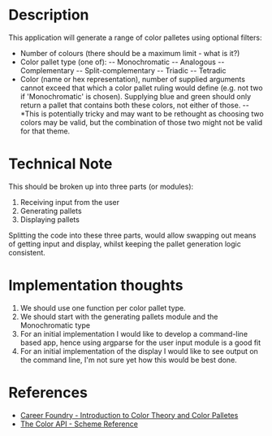 # Description

This application will generate a range of color palletes using optional filters:

- Number of colours (there should be a maximum limit - what is it?)
- Color pallet type (one of):
  -- Monochromatic
  -- Analogous
  -- Complementary
  -- Split-complementary
  -- Triadic
  -- Tetradic
- Color (name or hex representation), number of supplied arguments cannot exceed that which a color pallet ruling would define (e.g. not two if 'Monochromatic' is chosen). Supplying blue and green should only return a pallet that contains both these colors, not either of those.
  -- \*This is potentially tricky and may want to be rethought as choosing two colors may be valid, but the combination of those two might not be valid for that theme.

# Technical Note

This should be broken up into three parts (or modules):

1. Receiving input from the user
2. Generating pallets
3. Displaying pallets

Splitting the code into these three parts, would allow swapping out means of getting input and display, whilst keeping the pallet generation logic consistent.

# Implementation thoughts

1. We should use one function per color pallet type.
2. We should start with the generating pallets module and the Monochromatic type
3. For an initial implementation I would like to develop a command-line based app, hence using argparse for the user input module is a good fit
4. For an initial implementation of the display I would like to see output on the command line, I'm not sure yet how this would be best done.

# References

- [Career Foundry - Introduction to Color Theory and Color Palletes](https://careerfoundry.com/en/blog/ui-design/introduction-to-color-theory-and-color-palettes/#:~:text=Color%20theory%20is%20a%20framework,aesthetic%20and%20a%20psychological%20level.)
- [The Color API - Scheme Reference](https://www.thecolorapi.com/docs#schemes-generate-scheme-get)
